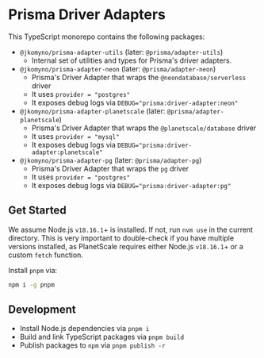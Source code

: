 # Prisma Driver Adapters

This TypeScript monorepo contains the following packages:
- `@jkomyno/prisma-adapter-utils` (later: `@prisma/adapter-utils`)
  - Internal set of utilities and types for Prisma's driver adapters.
- `@jkomyno/prisma-adapter-neon` (later: `@prisma/adapter-neon`)
  - Prisma's Driver Adapter that wraps the `@neondatabase/serverless` driver
  - It uses `provider = "postgres"`
  - It exposes debug logs via `DEBUG="prisma:driver-adapter:neon"`
- `@jkomyno/prisma-adapter-planetscale` (later: `@prisma/adapter-planetscale`)
  - Prisma's Driver Adapter that wraps the `@planetscale/database` driver
  - It uses `provider = "mysql"`
  - It exposes debug logs via `DEBUG="prisma:driver-adapter:planetscale"`
- `@jkomyno/prisma-adapter-pg` (later: `@prisma/adapter-pg`)
  - Prisma's Driver Adapter that wraps the `pg` driver
  - It uses `provider = "postgres"`
  - It exposes debug logs via `DEBUG="prisma:driver-adapter:pg"`

## Get Started

We assume Node.js `v18.16.1`+ is installed. If not, run `nvm use` in the current directory.
This is very important to double-check if you have multiple versions installed, as PlanetScale requires either Node.js `v18.16.1`+ or a custom `fetch` function.

Install `pnpm` via:

```sh
npm i -g pnpm
```

## Development

- Install Node.js dependencies via `pnpm i`
- Build and link TypeScript packages via `pnpm build`
- Publish packages to `npm` via `pnpm publish -r`
